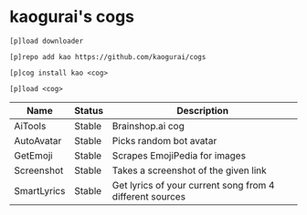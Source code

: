 # kaogurai's cogs

```
[p]load downloader

[p]repo add kao https://github.com/kaogurai/cogs

[p]cog install kao <cog>

[p]load <cog>
```

| Name     | Status | Description                 |
|----------|--------|-----------------------------|
| AiTools  | Stable | Brainshop.ai cog |
| AutoAvatar | Stable | Picks random bot avatar |
| GetEmoji | Stable | Scrapes EmojiPedia for images |
| Screenshot | Stable | Takes a screenshot of the given link |
| SmartLyrics | Stable | Get lyrics of your current song from 4 different sources |

